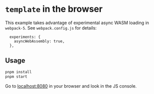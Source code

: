 # `template` in the browser

This example takes advantage of experimental async WASM loading in `webpack-5`. See `webpack.config.js` for details:

```
  experiments: {
    asyncWebAssembly: true,
  },
```

## Usage

```bash
pnpm install
pnpm start
```

Go to [localhost:8080](http://localhost:8080/) in your browser and look in the JS console.
